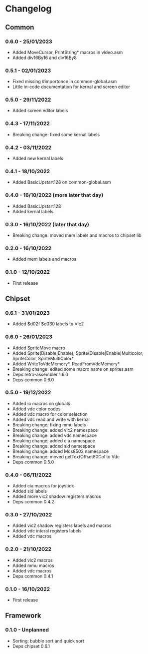 # Changelog

## Common

### 0.6.0 - 25/01/2023
* Added MoveCursor, PrintString* macros in video.asm
* Added div16By16 and div16By8

### 0.5.1 - 02/01/2023
* Fixed missing #importonce in common-global.asm
* Little in-code documentation for kernal and screen editor

### 0.5.0 - 29/11/2022
* Added screen editor labels

### 0.4.3 - 17/11/2022
* Breaking change: fixed some kernal labels

### 0.4.2 - 03/11/2022
* Added new kernal labels

### 0.4.1 - 18/10/2022
* Added BasicUpstart128 on common-global.asm

### 0.4.0 - 16/10/2022 (more later that day)
* Added BasicUpstart128
* Added kernal labels

### 0.3.0 - 16/10/2022 (later that day)
* Breaking change: moved mem labels and macros to chipset lib

### 0.2.0 - 16/10/2022
* Added mem labels and macros

### 0.1.0 - 12/10/2022
* First release

## Chipset

### 0.6.1 - 31/01/2023
* Added $d02f $d030 labels to Vic2

### 0.6.0 - 26/01/2023
* Added SpriteMove macro
* Added Sprite(Disable|Enable), Sprite(Disable|Enable)Multicolor, SpriteColor, SpriteMultiColor*
* Added WriteToVdcMemory*, ReadFromVdcMemory*
* Breaking change: edited some macro name on sprites.asm
* Deps retro-assembler 1.6.0
* Deps common 0.6.0

### 0.5.0 - 19/12/2022
* Added io macros on globals
* Added vdc color codes
* Added vdc macro for color selection
* Added vdc read and write with kernal 
* Breaking change: fixing mmu labels
* Breaking change: added vic2 namespace
* Breaking change: added vdc namespace
* Breaking change: added cia namespace
* Breaking change: added sid namespace
* Breaking change: added Mos8502 namespace
* Breaking change: moved getTextOffset80Col to Vdc
* Deps common 0.5.0

### 0.4.0 - 06/11/2022
* Added cia macros for joystick
* Added sid labels
* Added more vic2 shadow registers macros
* Deps common 0.4.2

### 0.3.0 - 27/10/2022
* Added vic2 shadow registers labels and macros
* Added vdc interal registers labels
* Added vdc macros

### 0.2.0 - 21/10/2022
* Added vic2 macros
* Added mmu macros
* Added vdc macros
* Deps common 0.4.1

### 0.1.0 - 16/10/2022
* First release

## Framework

### 0.1.0 - Unplanned
* Sorting: bubble sort and quick sort
* Deps chipset 0.6.1
